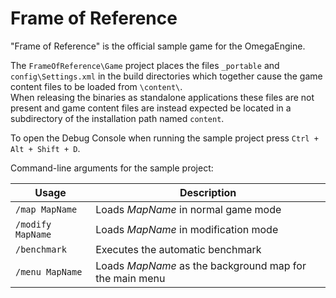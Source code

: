 # Frame of Reference

"Frame of Reference" is the official sample game for the OmegaEngine.

The `FrameOfReference\Game` project places the files `_portable` and `config\Settings.xml` in the build directories which together cause the game content files to be loaded from `\content\`.  
When releasing the binaries as standalone applications these files are not present and game content files are instead expected be located in a subdirectory of the installation path named `content`.

To open the Debug Console when running the sample project press `Ctrl + Alt + Shift + D`.

Command-line arguments for the sample project:

| Usage             | Description                                             |
| ----------------- | ------------------------------------------------------- |
| `/map MapName`    | Loads *MapName* in normal game mode                     |
| `/modify MapName` | Loads *MapName* in modification mode                    |
| `/benchmark`      | Executes the automatic benchmark                        |
| `/menu MapName`   | Loads *MapName* as the background map for the main menu |
